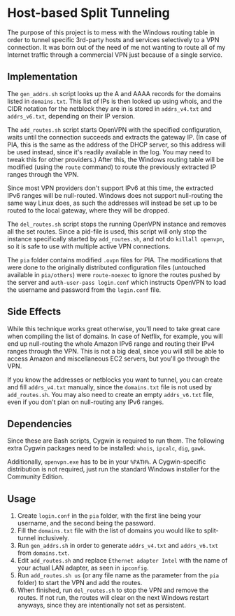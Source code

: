 # Host-based Split Tunneling

The purpose of this project is to mess with the Windows routing table in order to tunnel specific 3rd-party hosts and services selectively to a VPN connection. It was born out of the need of me not wanting to route all of my Internet traffic through a commercial VPN just because of a single service.

## Implementation

The `gen_addrs.sh` script looks up the A and AAAA records for the domains listed in `domains.txt`. This list of IPs is then looked up using whois, and the CIDR notation for the netblock they are in is stored in `addrs_v4.txt` and `addrs_v6.txt`, depending on their IP version.

The `add_routes.sh` script starts OpenVPN with the specified configuration, waits until the connection succeeds and extracts the gateway IP. (In case of PIA, this is the same as the address of the DHCP server, so this address will be used instead, since it's readily available in the log. You may need to tweak this for other providers.) After this, the Windows routing table will be modified (using the `route` command) to route the previously extracted IP ranges through the VPN.

Since most VPN providers don't support IPv6 at this time, the extracted IPv6 ranges will be null-routed. Windows does not support null-routing the same way Linux does, as such the addresses will instead be set up to be routed to the local gateway, where they will be dropped.

The `del_routes.sh` script stops the running OpenVPN instance and removes all the set routes. Since a pid-file is used, this script will only stop the instance specifically started by `add_routes.sh`, and not do `killall openvpn`, so it is safe to use with multiple active VPN connections.

The `pia` folder contains modified `.ovpn` files for PIA. The modifications that were done to the originally distributed configuration files (untouched available in `pia/others`) were `route-noexec` to ignore the routes pushed by the server and `auth-user-pass login.conf` which instructs OpenVPN to load the username and password from the `login.conf` file.

## Side Effects

While this technique works great otherwise, you'll need to take great care when compiling the list of domains. In case of Netflix, for example, you will end up null-routing the whole Amazon IPv6 range and routing their IPv4 ranges through the VPN. This is not a big deal, since you will still be able to access Amazon and miscellaneous EC2 servers, but you'll go through the VPN.

If you know the addresses or netblocks you want to tunnel, you can create and fill `addrs_v4.txt` manually, since the `domains.txt` file is not used by `add_routes.sh`. You may also need to create an empty `addrs_v6.txt` file, even if you don't plan on null-routing any IPv6 ranges.

## Dependencies

Since these are Bash scripts, Cygwin is required to run them. The following extra Cygwin packages need to be installed: `whois`, `ipcalc`, `dig`, `gawk`.

Additionally, `openvpn.exe` has to be in your `%PATH%`. A Cygwin-specific distribution is not required, just run the standard Windows installer for the Community Edition.

## Usage

1. Create `login.conf` in the `pia` folder, with the first line being your username, and the second being the password.
2. Fill the `domains.txt` file with the list of domains you would like to split-tunnel inclusively.
3. Run `gen_addrs.sh` in order to generate `addrs_v4.txt` and `addrs_v6.txt` from `domains.txt`.
4. Edit `add_routes.sh` and replace `Ethernet adapter Intel` with the name of your actual LAN adapter, as seen in `ipconfig`.
5. Run `add_routes.sh us` (or any file name as the parameter from the `pia` folder) to start the VPN and add the routes.
6. When finished, run `del_routes.sh` to stop the VPN and remove the routes. If not run, the routes will clear on the next Windows restart anyways, since they are intentionally not set as persistent.
